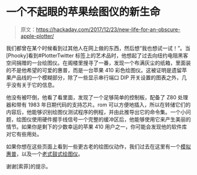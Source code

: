# 一个不起眼的苹果绘图仪的新生命

> 原文：<https://hackaday.com/2017/12/23/new-life-for-an-obscure-apple-plotter/>

我们都曾在某个时候看到过其他人在网上做的东西，然后想“我也想试一试！”。当[Phooky]看到#PlotterTwitter 标签上的艺术品时，他想起了过去向纽约电阻黑客空间捐赠的一台绘图仪。在阁楼里搜寻了一番，发现一个布满灰尘的纸箱，里面装的不是他希望的可爱的惠普，而是一台苹果 410 彩色绘图仪。这被证明是遗留苹果产品线的一个模糊部分，除了一些显示串行端口 DIP 开关设置的图表之外，几乎没有关于它的信息。

他没有被吓倒，他看了看里面，发现了一个足够简单的控制板，配备了 Z80 处理器和带有 1983 年日期代码的支持芯片。rom 可以方便地插入，所以在转储它们的内容后，他能够识别绘图仪测试程序的例程，并由此推导出它的命令集。一个小问题，绘图仪使用硬件握手线信号一个完整的缓冲区后，他能够使用它来产生美丽的情节。如果你是剩下的少数幸运的苹果 410 用户之一，你可能会发现他的软件库对它有些用处。

如果你想在这些页面上看到一些更古老的绘图仪动作，我们过去在这里有一个[模拟惠普](https://hackaday.com/2017/05/11/vintage-plotter-handles-chaos-with-ease/)，以及一个[老式鼓式绘图仪](https://hackaday.com/2013/12/24/fubarino-contest-a-really-really-old-plotter/)。

谢谢[索菲]的提示。